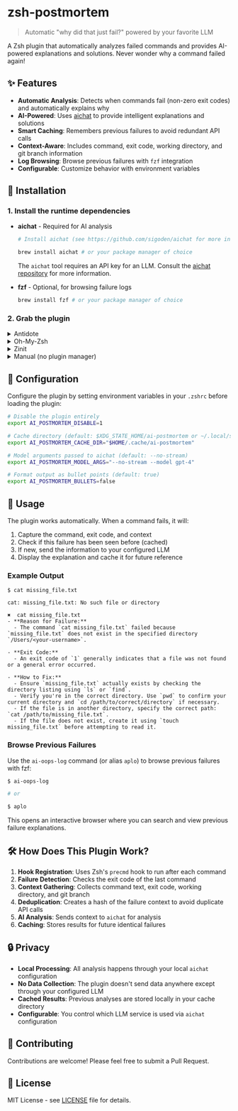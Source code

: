 # zsh-postmortem

> Automatic "why did that just fail?" powered by your favorite LLM

A Zsh plugin that automatically analyzes failed commands and provides AI-powered explanations and solutions. Never wonder why a command failed again!

## ✨ Features

- **Automatic Analysis**: Detects when commands fail (non-zero exit codes) and automatically explains why
- **AI-Powered**: Uses [aichat](https://github.com/sigoden/aichat) to provide intelligent explanations and solutions
- **Smart Caching**: Remembers previous failures to avoid redundant API calls
- **Context-Aware**: Includes command, exit code, working directory, and git branch information
- **Log Browsing**: Browse previous failures with `fzf` integration
- **Configurable**: Customize behavior with environment variables

## 🚀 Installation

### 1. Install the runtime dependencies

- **aichat** - Required for AI analysis

  ```bash
  # Install aichat (see https://github.com/sigoden/aichat for more information)

  brew install aichat # or your package manager of choice
  ```

  The `aichat` tool requires an API key for an LLM. Consult the [aichat repository](https://github.com/sigoden/aichat) for more information.

- **fzf** - Optional, for browsing failure logs

  ```bash
  brew install fzf # or your package manager of choice
  ```

### 2. Grab the plugin

<details>
<summary>Antidote</summary>

```zsh
antidote bundle stephenhowells/zsh-postmortem
```

</details>

<details>
<summary>Oh-My-Zsh</summary>

Clone into `~/.oh-my-zsh/custom/plugins` and add `zsh-postmortem` to the `plugins=(...)` array in `.zshrc`.

```zsh
git clone https://github.com/stephenhowells/zsh-postmortem ~/.oh-my-zsh/custom/plugins/zsh-postmortem
```

</details>

<details>
<summary>Zinit</summary>

```zsh
zinit light stephenhowells/zsh-postmortem
```

</details>

<details>
<summary>Manual (no plugin manager)</summary>

Clone the repo anywhere (for example `~/.zsh/zsh-postmortem`) and source the plugin file from your `.zshrc`:

```zsh
# Grab the plugin
git clone https://github.com/stephenhowells/zsh-postmortem ~/.zsh/zsh-postmortem

# Add to your .zshrc
source ~/.zsh/zsh-postmortem/zsh-postmortem.plugin.zsh
```

</details>

## 🔧 Configuration

Configure the plugin by setting environment variables in your `.zshrc` before loading the plugin:

```bash
# Disable the plugin entirely
export AI_POSTMORTEM_DISABLE=1

# Cache directory (default: $XDG_STATE_HOME/ai-postmortem or ~/.local/state/ai-postmortem)
export AI_POSTMORTEM_CACHE_DIR="$HOME/.cache/ai-postmortem"

# Model arguments passed to aichat (default: --no-stream)
export AI_POSTMORTEM_MODEL_ARGS="--no-stream --model gpt-4"

# Format output as bullet points (default: true)
export AI_POSTMORTEM_BULLETS=false
```

## 📖 Usage

The plugin works automatically. When a command fails, it will:

1. Capture the command, exit code, and context
2. Check if this failure has been seen before (cached)
3. If new, send the information to your configured LLM
4. Display the explanation and cache it for future reference

### Example Output

```text
$ cat missing_file.txt

cat: missing_file.txt: No such file or directory

✖  cat missing_file.txt
- **Reason for Failure:**
  - The command `cat missing_file.txt` failed because `missing_file.txt` does not exist in the specified directory `/Users/<your-username>`.

- **Exit Code:**
  - An exit code of `1` generally indicates that a file was not found or a general error occurred.

- **How to Fix:**
  - Ensure `missing_file.txt` actually exists by checking the directory listing using `ls` or `find`.
  - Verify you're in the correct directory. Use `pwd` to confirm your current directory and `cd /path/to/correct/directory` if necessary.
  - If the file is in another directory, specify the correct path: `cat /path/to/missing_file.txt`.
  - If the file does not exist, create it using `touch missing_file.txt` before attempting to read it.
```

### Browse Previous Failures

Use the `ai-oops-log` command (or alias `aplo`) to browse previous failures with fzf:

```bash
$ ai-oops-log

# or

$ aplo
```

This opens an interactive browser where you can search and view previous failure explanations.

## 🛠️ How Does This Plugin Work?

1. **Hook Registration**: Uses Zsh's `precmd` hook to run after each command
2. **Failure Detection**: Checks the exit code of the last command
3. **Context Gathering**: Collects command text, exit code, working directory, and git branch
4. **Deduplication**: Creates a hash of the failure context to avoid duplicate API calls
5. **AI Analysis**: Sends context to `aichat` for analysis
6. **Caching**: Stores results for future identical failures

## 🔒 Privacy

- **Local Processing**: All analysis happens through your local `aichat` configuration
- **No Data Collection**: The plugin doesn't send data anywhere except through your configured LLM
- **Cached Results**: Previous analyses are stored locally in your cache directory
- **Configurable**: You control which LLM service is used via `aichat` configuration

## 🤝 Contributing

Contributions are welcome! Please feel free to submit a Pull Request.

## 📄 License

MIT License - see [LICENSE](LICENSE) file for details.
